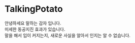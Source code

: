 # TalkingPotato
안녕하세요 말하는 감자 입니다.<br>
미세한 동공지진 효과가 있습니다.<br>
말을 해서 입이 커지는지, 새로운 사실을 알아서 인지는 알 수 없습니다.
